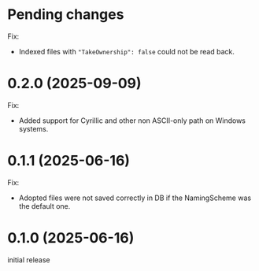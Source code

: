 Pending changes
===============

Fix:
- Indexed files with `"TakeOwnership": false` could not be read back.


0.2.0 (2025-09-09)
==================

Fix:
- Added support for Cyrillic and other non ASCII-only path on Windows systems.


0.1.1 (2025-06-16)
==================

Fix:
- Adopted files were not saved correctly in DB if the NamingScheme was the default one.


0.1.0 (2025-06-16)
==================

initial release
